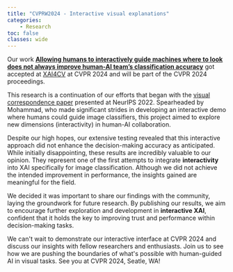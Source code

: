 ```yaml
---
title: "CVPRW2024 - Interactive visual explanations"
categories: 
    - Research
toc: false
classes: wide
---
```


Our work [**Allowing humans to interactively guide machines where to look does not always improve human-AI team’s classification accuracy**](https://arxiv.org/abs/2404.05238) got accepted at [XAI4CV](https://xai4cv.github.io/workshop_cvpr24) at CVPR 2024 and will be part of the CVPR 2024 proceedings.


This research is a continuation of our efforts that began with the [visual correspondence paper](https://openreview.net/pdf?id=UavQ9HYye6n) presented at NeurIPS 2022. 
Spearheaded by Mohammad, who made significant strides in developing an interactive demo where humans could guide image classifiers, 
this project aimed to explore new dimensions (interactivity) in human-AI collaboration.

Despite our high hopes, our extensive testing revealed that this interactive approach 
did not enhance the decision-making accuracy as anticipated. 
While initially disappointing, these results are incredibly valuable to our opinion. 
They represent one of the first attempts to integrate **interactivity** into XAI 
specifically for image classification. 
Although we did not achieve the intended improvement in performance, 
the insights gained are meaningful for the field.

We decided it was important to share our findings with the community, 
laying the groundwork for future research. 
By publishing our results, we aim to encourage further exploration and 
development in **interactive XAI**, confident that it holds the key to improving 
trust and performance within decision-making tasks.

We can't wait to demonstrate our interactive interface at CVPR 2024 and discuss our insights with fellow researchers and enthusiasts. 
Join us to see how we are pushing the boundaries of what's possible with human-guided AI in visual tasks.
See you at CVPR 2024, Seatle, WA!